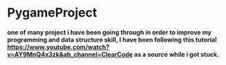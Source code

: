# PygameProject 
#### one of many project i have been going through in order to improve my programming and data structure skill, I have been  following this tutorial https://www.youtube.com/watch?v=AY9MnQ4x3zk&ab_channel=ClearCode as a source while i got stuck. 
